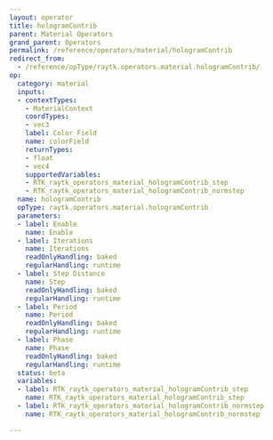 ```yaml
---
layout: operator
title: hologramContrib
parent: Material Operators
grand_parent: Operators
permalink: /reference/operators/material/hologramContrib
redirect_from:
  - /reference/opType/raytk.operators.material.hologramContrib/
op:
  category: material
  inputs:
  - contextTypes:
    - MaterialContext
    coordTypes:
    - vec3
    label: Color Field
    name: colorField
    returnTypes:
    - float
    - vec4
    supportedVariables:
    - RTK_raytk_operators_material_hologramContrib_step
    - RTK_raytk_operators_material_hologramContrib_normstep
  name: hologramContrib
  opType: raytk.operators.material.hologramContrib
  parameters:
  - label: Enable
    name: Enable
  - label: Iterations
    name: Iterations
    readOnlyHandling: baked
    regularHandling: runtime
  - label: Step Distance
    name: Step
    readOnlyHandling: baked
    regularHandling: runtime
  - label: Period
    name: Period
    readOnlyHandling: baked
    regularHandling: runtime
  - label: Phase
    name: Phase
    readOnlyHandling: baked
    regularHandling: runtime
  status: beta
  variables:
  - label: RTK_raytk_operators_material_hologramContrib_step
    name: RTK_raytk_operators_material_hologramContrib_step
  - label: RTK_raytk_operators_material_hologramContrib_normstep
    name: RTK_raytk_operators_material_hologramContrib_normstep

---
```

